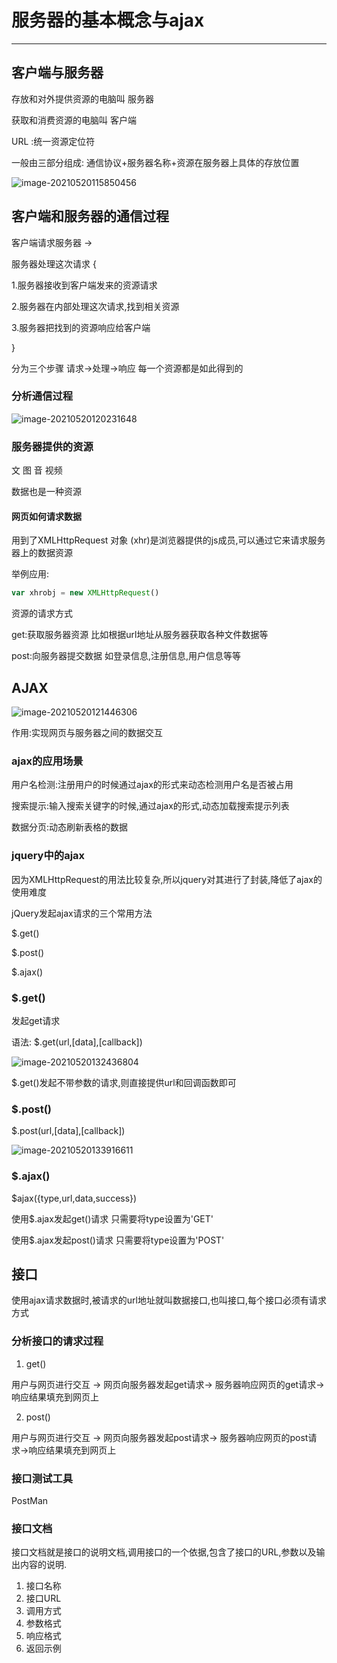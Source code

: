 # 服务器的基本概念与ajax

------

## 客户端与服务器

存放和对外提供资源的电脑叫 服务器

获取和消费资源的电脑叫 客户端

URL :统一资源定位符

一般由三部分组成: 通信协议+服务器名称+资源在服务器上具体的存放位置

![image-20210520115850456](C:\Users\ASUS\AppData\Roaming\Typora\typora-user-images\image-20210520115850456.png)

## 客户端和服务器的通信过程

客户端请求服务器 ->

服务器处理这次请求 {

1.服务器接收到客户端发来的资源请求

2.服务器在内部处理这次请求,找到相关资源

3.服务器把找到的资源响应给客户端

}

分为三个步骤 请求->处理->响应 每一个资源都是如此得到的

### 分析通信过程

![image-20210520120231648](C:\Users\ASUS\AppData\Roaming\Typora\typora-user-images\image-20210520120231648.png)

### 服务器提供的资源

文 图 音 视频

数据也是一种资源

#### 网页如何请求数据

用到了XMLHttpRequest 对象 (xhr)是浏览器提供的js成员,可以通过它来请求服务器上的数据资源

举例应用: 

```js
var xhrobj = new XMLHttpRequest()
```

资源的请求方式

get:获取服务器资源 比如根据url地址从服务器获取各种文件数据等

post:向服务器提交数据 如登录信息,注册信息,用户信息等等

## AJAX

![image-20210520121446306](C:\Users\ASUS\AppData\Roaming\Typora\typora-user-images\image-20210520121446306.png)

作用:实现网页与服务器之间的数据交互

### ajax的应用场景

用户名检测:注册用户的时候通过ajax的形式来动态检测用户名是否被占用

搜索提示:输入搜索关键字的时候,通过ajax的形式,动态加载搜索提示列表 

数据分页:动态刷新表格的数据

### jquery中的ajax

因为XMLHttpRequest的用法比较复杂,所以jquery对其进行了封装,降低了ajax的使用难度

jQuery发起ajax请求的三个常用方法

$.get()

$.post()

$.ajax()

### $.get()

发起get请求 

语法: $.get(url,[data],[callback])

![image-20210520132436804](C:\Users\ASUS\AppData\Roaming\Typora\typora-user-images\image-20210520132436804.png)

$.get()发起不带参数的请求,则直接提供url和回调函数即可

### $.post()

$.post(url,[data],[callback])

![image-20210520133916611](C:\Users\ASUS\AppData\Roaming\Typora\typora-user-images\image-20210520133916611.png)

### $.ajax()

$ajax({type,url,data,success})

使用$.ajax发起get()请求 只需要将type设置为'GET'

使用$.ajax发起post()请求 只需要将type设置为'POST'

## 接口

使用ajax请求数据时,被请求的url地址就叫数据接口,也叫接口,每个接口必须有请求方式

### 分析接口的请求过程

1. get()  

用户与网页进行交互  -> 网页向服务器发起get请求-> 服务器响应网页的get请求->响应结果填充到网页上

2. post()

用户与网页进行交互  -> 网页向服务器发起post请求-> 服务器响应网页的post请求->响应结果填充到网页上

### 接口测试工具

PostMan 

### 接口文档

接口文档就是接口的说明文档,调用接口的一个依据,包含了接口的URL,参数以及输出内容的说明.

1. 接口名称
2. 接口URL
3. 调用方式
4. 参数格式
5. 响应格式
6. 返回示例



